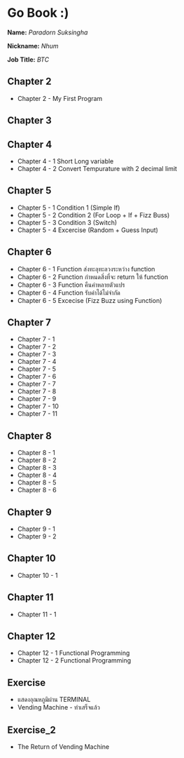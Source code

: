 # Go Book :)

**Name:** *Paradorn Suksingha*

**Nickname:** *Nhum*

**Job Title:** *BTC*

## Chapter 2

* Chapter 2 - My First Program

## Chapter 3

## Chapter 4
* Chapter 4 - 1 Short Long variable 
* Chapter 4 - 2 Convert Tempurature with 2 decimal limit

## Chapter 5
* Chapter 5 - 1 Condition 1 (Simple If)
* Chapter 5 - 2 Condition 2 (For Loop + If + Fizz Buss)
* Chapter 5 - 3 Condition 3 (Switch)
* Chapter 5 - 4 Excercise (Random + Guess Input)

## Chapter 6
* Chapter 6 - 1 Function ส่งทะลุทะลวงระหว่าง function
* Chapter 6 - 2 Function กำหนดสิ่งที่จะ return ให้ function
* Chapter 6 - 3 Function คืนค่าหลายตัวแปร
* Chapter 6 - 4 Function รับค่าได้ไม่จำกัด
* Chapter 6 - 5 Excecise (Fizz Buzz using Function)

## Chapter 7
* Chapter 7 - 1
* Chapter 7 - 2
* Chapter 7 - 3
* Chapter 7 - 4
* Chapter 7 - 5
* Chapter 7 - 6
* Chapter 7 - 7
* Chapter 7 - 8
* Chapter 7 - 9
* Chapter 7 - 10
* Chapter 7 - 11

## Chapter 8
* Chapter 8 - 1
* Chapter 8 - 2
* Chapter 8 - 3
* Chapter 8 - 4
* Chapter 8 - 5
* Chapter 8 - 6

## Chapter 9
* Chapter 9 - 1
* Chapter 9 - 2

## Chapter 10
* Chapter 10 - 1

## Chapter 11
* Chapter 11 - 1

## Chapter 12
* Chapter 12 - 1 Functional Programming
* Chapter 12 - 2 Functional Programming

## Exercise
* แสดงอุณหภูมิผ่าน TERMINAL
* Vending Machine - ทำเสร็จแล้ว

## Exercise_2
* The Return of Vending Machine


